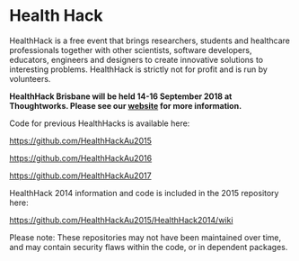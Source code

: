 # Health Hack

HealthHack is a free event that brings researchers, students and healthcare professionals together with other scientists, software developers, educators, engineers and designers to create innovative solutions to interesting problems. HealthHack is strictly not for profit and is run by volunteers.

**HealthHack Brisbane will be held 14-16 September 2018 at Thoughtworks. Please see our [website][1] for more information.**

Code for previous HealthHacks is available here:

https://github.com/HealthHackAu2015

https://github.com/HealthHackAu2016

https://github.com/HealthHackAu2017

HealthHack 2014 information and code is included in the 2015 repository here:

https://github.com/HealthHackAu2015/HealthHack2014/wiki


Please note: These repositories may not have been maintained over time, and may contain security flaws within the code, or in dependent packages. 


[1]: https://www.healthhack.com.au/
